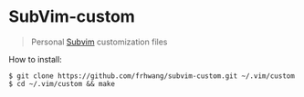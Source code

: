 # SubVim-custom

> Personal [Subvim](https://github.com/fatih/subvim) customization files

How to install:

	$ git clone https://github.com/frhwang/subvim-custom.git ~/.vim/custom
	$ cd ~/.vim/custom && make